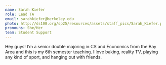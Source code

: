 ```yaml
---
name: Sarah Kiefer
role: Lead TA
email: sarahkiefer@berkeley.edu
photo: http://ds100.org/sp25/resources/assets/staff_pics/Sarah_Kiefer.png
pronouns: She/Her
team: Student Support
---
```

Hey guys! I’m a senior double majoring in CS and Economics from the Bay Area and this is my 6th semester teaching. I love baking, reality TV, playing any kind of sport, and hanging out with friends.